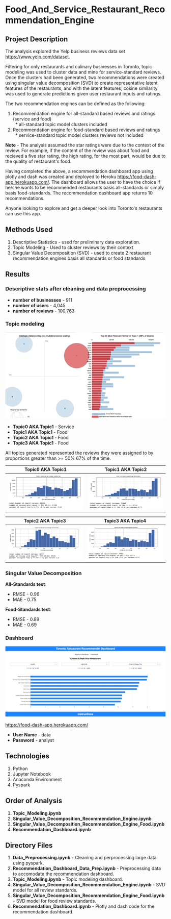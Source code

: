 # Food_And_Service_Restaurant_Recommendation_Engine

## Project Description

The analysis explored the Yelp business reviews data set https://www.yelp.com/dataset. 

Filtering for only restaurants and culinary businesses in Toronto, topic modeling was used to cluster data and mine for service-standard reviews. Once the clusters had been generated, two recommendations were created using singular value decomposition (SVD) to create representative latent features of the restaurants, and with the latent features, cosine similarity was used to generate predictions given user restaurant inputs and ratings. 

The two recommendation engines can be defined as the following:

1) Recommendation engine for all-standard based reviews and ratings (service and food)<br>
 &nbsp;&nbsp;* all-standard topic model clusters included
2) Recommendation engine for food-standard based reviews and ratings<br>
 &nbsp;&nbsp;* service-standard topic model clusters reviews not included

**Note** - The analysis assumed the star ratings were due to the context of the review. For example, if the content of the review was about food and recieved a five star rating, the high rating, for the most part, would be due to the quality of restaurant's food.

Having completed the above, a recommendation dashboard app using plotly and dash was created and deployed to Heroku https://food-dash-app.herokuapp.com/. The dashboard allows the user to have the choice if he/she wants to be recommended restaurants basis all-standards or simply basis food-standards. The recommendation dashboard app returns 10 recommendations.

Anyone looking to explore and get a deeper look into Toronto's restaurants can use this app.

## Methods Used

1) Descriptive Statistics - used for preliminary data exploration.
2) Topic Modeling - Used to cluster reviews by their context
3) Singular Value Decomposition (SVD) - used to create 2 restaurant recommendation engines basis all standards or food standards 

## Results 

### Descriptive stats after cleaning and data preprocessing 

* **number of businesses** - 911
* **number of users** - 4,045
* **number of reviews** - 100,763

### Topic modeling

![](ReadMe_Images/Topics.png)

* **Topic0 AKA Topic1** - Service
* **Topic1 AKA Topic1** - Food
* **Topic2 AKA Topic1** - Food
* **Topic3 AKA Topic1** - Food

All topics generated represented the reviews they were assigned to by proportions greater than >= 50% 67% of the time.

Topic0 AKA Topic1                     |  Topic1 AKA Topic2
:------------------------------------:|:------------------------------------:
![](ReadMe_Images/T1.png)             |  ![](ReadMe_Images/T2.png)

Topic2 AKA Topic3                     |  Topic3 AKA Topic4
:------------------------------------:|:------------------------------------:
![](ReadMe_Images/T3.png)             |  ![](ReadMe_Images/T4.png)

### Singular Value Decomposition

**All-Standards test**:

  * RMSE - 0.96
  * MAE - 0.75

**Food-Standards test**:

  * RMSE - 0.89
  * MAE - 0.69
  
### Dashboard

![](ReadMe_Images/Dash1.png)

https://food-dash-app.herokuapp.com/

* **User Name** - data
* **Password** - analyst

## Technologies 

1) Python 
2) Jupyter Notebook
3) Anaconda Environment
4) Pyspark

## Order of Analysis

1) **Topic_Modeling.ipynb**
2) **Singular_Value_Decomposition_Recommendation_Engine.ipynb**
3) **Singular_Value_Decomposition_Recommendation_Engine_Food.ipynb**
4) **Recommendation_Dashboard.ipynb**

## Directory Files

1) **Data_Preprocessing.ipynb** - Cleaning and perprocessing large data using pyspark.
2) **Recommendation_Dashboard_Data_Prep.ipynb** - Preprocessing data to accomodate the recommendation dashboard.
3) **Topic_Modeling.ipynb** - Topic modeling dashboard.
4) **Singular_Value_Decomposition_Recommendation_Engine.ipynb** - SVD model for all review standards.
5) **Singular_Value_Decomposition_Recommendation_Engine_Food.ipynb** - SVD model for food review standards.
6) **Recommendation_Dashboard.ipynb** - Plotly and dash code for the recommendation dashboard.
